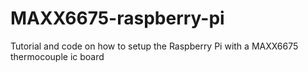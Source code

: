# MAXX6675-raspberry-pi
Tutorial and code on how to setup the Raspberry Pi with a MAXX6675 thermocouple ic board
